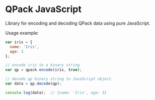 QPack JavaScript
================

Library for encoding and decoding QPack data using pure JavaScript.

Usage example:
```javascript
var iris = {
  name: 'Iris',
  age: 3
};

// encode iris to a binary string
var qp = qpack.encode(iris, true);

// decode qp binary string to JavaScript object.
var data = qp.decode(qp);

console.log(data);  // {name: 'Iris', age: 3}
```
